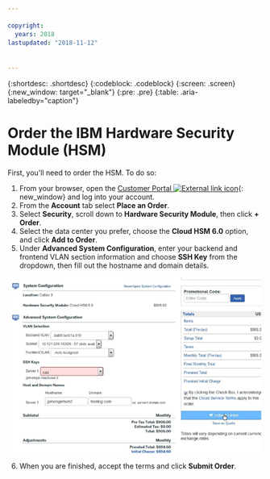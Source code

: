 ```yaml
---

copyright:
  years: 2018
lastupdated: "2018-11-12"


---
```


{:shortdesc: .shortdesc}
{:codeblock: .codeblock}
{:screen: .screen}
{:new_window: target="_blank"}
{:pre: .pre}
{:table: .aria-labeledby="caption"}

# Order the IBM Hardware Security Module (HSM)
First, you'll need to order the HSM. To do so:

1. From your browser, open the [Customer Portal ![External link icon](../../icons/launch-glyph.svg "External link icon")](https://control.softlayer.com/){: new_window} and log into your account.
2.	From the **Account** tab select **Place an Order**.
3.	Select **Security**, scroll down to **Hardware Security Module**, then click **+ Order**.
4.	Select the data center you prefer, choose the **Cloud HSM 6.0** option, and click **Add to Order**.
5. Under **Advanced System Configuration**, enter your backend and frontend VLAN section information and choose **SSH Key** from the dropdown, then fill out the hostname and domain details.

<img src="images/1-Order-HSM.png" alt="drawing" style="width: 700px;"/>

6.	When you are finished, accept the terms and click **Submit Order**.
